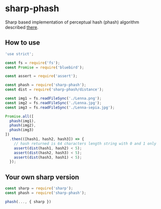 # sharp-phash

Sharp based implementation of perceptual hash (phash) algorithm described [there](http://www.hackerfactor.com/blog/?/archives/432-Looks-Like-It.html).

## How to use

```js
'use strict';

const fs = require('fs');
const Promise = require('bluebird');

const assert = require('assert');

const phash = require('sharp-phash');
const dist = require('sharp-phash/distance');

const img1 = fs.readFileSync('./Lenna.png');
const img2 = fs.readFileSync('./Lenna.jpg');
const img3 = fs.readFileSync('./Lenna-sepia.jpg');

Promise.all([
  phash(img1),
  phash(img2),
  phash(img3)
])
  .then(([hash1, hash2, hash3]) => {
    // hash returned is 64 characters length string with 0 and 1 only
    assert(dist(hash1, hash2) < 5);
    assert(dist(hash2, hash3) < 5);
    assert(dist(hash3, hash1) < 5);
  });
```

## Your own sharp version

```js
const sharp = require('sharp');
const phash = require('sharp-phash');

phash(..., { sharp })

```
